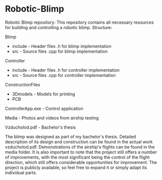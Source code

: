 # Robotic-Blimp
Robotic Blimp repository: This repository contains all necessary resources for building and controlling a robotic blimp. Structure:

Blimp 
  - include - Header files .h for blimp implementation
  - src - Source files .cpp for blimp implementation

Controller 
  - include - Header files .h for controller implementation
  - src - Source files .cpp for controller implementation
    
ConstructionFiles
  - 3Dmodels - Models for printing
  - PCB
    
ControllerApp.exe - Control application

Media - Photos and videos from airship testing

Vzducholod.pdf - Bachelor's thesis

The blimp was designed as part of my bachelor's thesis. Detailed description of its design and construction can be found in the actual work vzducholod.pdf. Demonstrations of the airship's flights can be found in the media folder. It is also important to note that the project still offers a number of improvements, with the most significant being the control of the flight direction, which still offers considerable opportunities for improvement. The project is publicly available, so feel free to expand it or simply adapt its individual parts.
